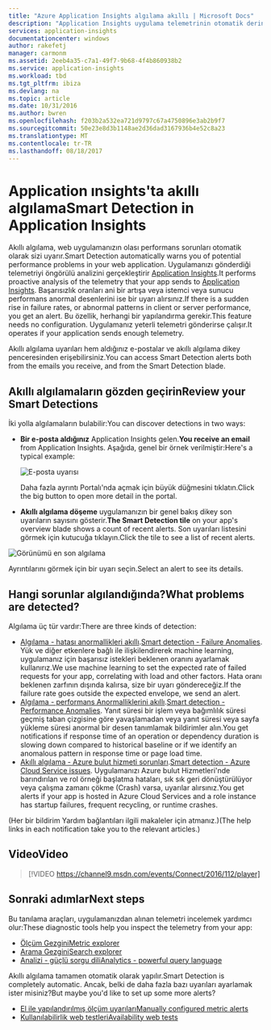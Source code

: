 ```yaml
---
title: "Azure Application Insights algılama akıllı | Microsoft Docs"
description: "Application Insights uygulama telemetrinin otomatik derin çözümleme yapar ve olası sorunları sizi uyarır."
services: application-insights
documentationcenter: windows
author: rakefetj
manager: carmonm
ms.assetid: 2eeb4a35-c7a1-49f7-9b68-4f4b860938b2
ms.service: application-insights
ms.workload: tbd
ms.tgt_pltfrm: ibiza
ms.devlang: na
ms.topic: article
ms.date: 10/31/2016
ms.author: bwren
ms.openlocfilehash: f203b2a532ea721d9797c67a4750896e3ab2b9f7
ms.sourcegitcommit: 50e23e8d3b1148ae2d36dad3167936b4e52c8a23
ms.translationtype: MT
ms.contentlocale: tr-TR
ms.lasthandoff: 08/18/2017
---
```

# <a name="smart-detection-in-application-insights"></a><span data-ttu-id="d8495-103">Application ınsights'ta akıllı algılama</span><span class="sxs-lookup"><span data-stu-id="d8495-103">Smart Detection in Application Insights</span></span>
 <span data-ttu-id="d8495-104">Akıllı algılama, web uygulamanızın olası performans sorunları otomatik olarak sizi uyarır.</span><span class="sxs-lookup"><span data-stu-id="d8495-104">Smart Detection automatically warns you of potential performance problems in your web application.</span></span> <span data-ttu-id="d8495-105">Uygulamanızı gönderdiği telemetriyi öngörülü analizini gerçekleştirir [Application Insights](app-insights-overview.md).</span><span class="sxs-lookup"><span data-stu-id="d8495-105">It performs proactive analysis of the telemetry that your app sends to [Application Insights](app-insights-overview.md).</span></span> <span data-ttu-id="d8495-106">Başarısızlık oranları ani bir artışa veya istemci veya sunucu performans anormal desenlerini ise bir uyarı alırsınız.</span><span class="sxs-lookup"><span data-stu-id="d8495-106">If there is a sudden rise in failure rates, or abnormal patterns in client or server performance, you get an alert.</span></span> <span data-ttu-id="d8495-107">Bu özellik, herhangi bir yapılandırma gerekir.</span><span class="sxs-lookup"><span data-stu-id="d8495-107">This feature needs no configuration.</span></span> <span data-ttu-id="d8495-108">Uygulamanız yeterli telemetri gönderirse çalışır.</span><span class="sxs-lookup"><span data-stu-id="d8495-108">It operates if your application sends enough telemetry.</span></span>

<span data-ttu-id="d8495-109">Akıllı algılama uyarıları hem aldığınız e-postalar ve akıllı algılama dikey penceresinden erişebilirsiniz.</span><span class="sxs-lookup"><span data-stu-id="d8495-109">You can access Smart Detection alerts both from the emails you receive, and from the Smart Detection blade.</span></span>

## <a name="review-your-smart-detections"></a><span data-ttu-id="d8495-110">Akıllı algılamaların gözden geçirin</span><span class="sxs-lookup"><span data-stu-id="d8495-110">Review your Smart Detections</span></span>
<span data-ttu-id="d8495-111">İki yolla algılamaların bulabilir:</span><span class="sxs-lookup"><span data-stu-id="d8495-111">You can discover detections in two ways:</span></span>

* <span data-ttu-id="d8495-112">**Bir e-posta aldığınız** Application Insights gelen.</span><span class="sxs-lookup"><span data-stu-id="d8495-112">**You receive an email** from Application Insights.</span></span> <span data-ttu-id="d8495-113">Aşağıda, genel bir örnek verilmiştir:</span><span class="sxs-lookup"><span data-stu-id="d8495-113">Here's a typical example:</span></span>
  
    ![E-posta uyarısı](./media/app-insights-proactive-diagnostics/03.png)
  
    <span data-ttu-id="d8495-115">Daha fazla ayrıntı Portalı'nda açmak için büyük düğmesini tıklatın.</span><span class="sxs-lookup"><span data-stu-id="d8495-115">Click the big button to open more detail in the portal.</span></span>
* <span data-ttu-id="d8495-116">**Akıllı algılama döşeme** uygulamanızın bir genel bakış dikey son uyarıların sayısını gösterir.</span><span class="sxs-lookup"><span data-stu-id="d8495-116">**The Smart Detection tile** on your app's overview blade shows a count of recent alerts.</span></span> <span data-ttu-id="d8495-117">Son uyarıları listesini görmek için kutucuğa tıklayın.</span><span class="sxs-lookup"><span data-stu-id="d8495-117">Click the tile to see a list of recent alerts.</span></span>

![Görünümü en son algılama](./media/app-insights-proactive-diagnostics/04.png)

<span data-ttu-id="d8495-119">Ayrıntılarını görmek için bir uyarı seçin.</span><span class="sxs-lookup"><span data-stu-id="d8495-119">Select an alert to see its details.</span></span>

## <a name="what-problems-are-detected"></a><span data-ttu-id="d8495-120">Hangi sorunlar algılandığında?</span><span class="sxs-lookup"><span data-stu-id="d8495-120">What problems are detected?</span></span>
<span data-ttu-id="d8495-121">Algılama üç tür vardır:</span><span class="sxs-lookup"><span data-stu-id="d8495-121">There are three kinds of detection:</span></span>

* <span data-ttu-id="d8495-122">[Algılama - hatası anormallikleri akıllı](app-insights-proactive-failure-diagnostics.md).</span><span class="sxs-lookup"><span data-stu-id="d8495-122">[Smart detection - Failure Anomalies](app-insights-proactive-failure-diagnostics.md).</span></span> <span data-ttu-id="d8495-123">Yük ve diğer etkenlere bağlı ile ilişkilendirerek machine learning, uygulamanız için başarısız istekleri beklenen oranını ayarlamak kullanırız.</span><span class="sxs-lookup"><span data-stu-id="d8495-123">We use machine learning to set the expected rate of failed requests for your app, correlating with load and other factors.</span></span> <span data-ttu-id="d8495-124">Hata oranı beklenen zarfının dışında kalırsa, size bir uyarı göndereceğiz.</span><span class="sxs-lookup"><span data-stu-id="d8495-124">If the failure rate goes outside the expected envelope, we send an alert.</span></span>
* <span data-ttu-id="d8495-125">[Algılama - performans Anormalliklerini akıllı](app-insights-proactive-performance-diagnostics.md).</span><span class="sxs-lookup"><span data-stu-id="d8495-125">[Smart detection - Performance Anomalies](app-insights-proactive-performance-diagnostics.md).</span></span> <span data-ttu-id="d8495-126">Yanıt süresi bir işlem veya bağımlılık süresi geçmiş taban çizgisine göre yavaşlamadan veya yanıt süresi veya sayfa yükleme süresi anormal bir desen tanımlamak bildirimler alın.</span><span class="sxs-lookup"><span data-stu-id="d8495-126">You get notifications if response time of an operation or dependency duration is slowing down compared to historical baseline or if we identify an anomalous pattern in response time or page load time.</span></span>   
* <span data-ttu-id="d8495-127">[Akıllı algılama - Azure bulut hizmeti sorunları](https://azure.microsoft.com/blog/proactive-notifications-on-cloud-service-issues-with-azure-diagnostics-and-application-insights/).</span><span class="sxs-lookup"><span data-stu-id="d8495-127">[Smart detection - Azure Cloud Service issues](https://azure.microsoft.com/blog/proactive-notifications-on-cloud-service-issues-with-azure-diagnostics-and-application-insights/).</span></span> <span data-ttu-id="d8495-128">Uygulamanızı Azure bulut Hizmetleri'nde barındırılan ve rol örneği başlatma hataları, sık sık geri dönüştürülüyor veya çalışma zamanı çökme (Crash) varsa, uyarılar alırsınız.</span><span class="sxs-lookup"><span data-stu-id="d8495-128">You get alerts if your app is hosted in Azure Cloud Services and a role instance has startup failures, frequent recycling, or runtime crashes.</span></span>

<span data-ttu-id="d8495-129">(Her bir bildirim Yardım bağlantıları ilgili makaleler için atmanız.)</span><span class="sxs-lookup"><span data-stu-id="d8495-129">(The help links in each notification take you to the relevant articles.)</span></span>

## <a name="video"></a><span data-ttu-id="d8495-130">Video</span><span class="sxs-lookup"><span data-stu-id="d8495-130">Video</span></span>

> [!VIDEO https://channel9.msdn.com/events/Connect/2016/112/player]

## <a name="next-steps"></a><span data-ttu-id="d8495-131">Sonraki adımlar</span><span class="sxs-lookup"><span data-stu-id="d8495-131">Next steps</span></span>
<span data-ttu-id="d8495-132">Bu tanılama araçları, uygulamanızdan alınan telemetri incelemek yardımcı olur:</span><span class="sxs-lookup"><span data-stu-id="d8495-132">These diagnostic tools help you inspect the telemetry from your app:</span></span>

* [<span data-ttu-id="d8495-133">Ölçüm Gezgini</span><span class="sxs-lookup"><span data-stu-id="d8495-133">Metric explorer</span></span>](app-insights-metrics-explorer.md)
* [<span data-ttu-id="d8495-134">Arama Gezgini</span><span class="sxs-lookup"><span data-stu-id="d8495-134">Search explorer</span></span>](app-insights-diagnostic-search.md)
* [<span data-ttu-id="d8495-135">Analizi - güçlü sorgu dili</span><span class="sxs-lookup"><span data-stu-id="d8495-135">Analytics - powerful query language</span></span>](app-insights-analytics-tour.md)

<span data-ttu-id="d8495-136">Akıllı algılama tamamen otomatik olarak yapılır.</span><span class="sxs-lookup"><span data-stu-id="d8495-136">Smart Detection is completely automatic.</span></span> <span data-ttu-id="d8495-137">Ancak, belki de daha fazla bazı uyarıları ayarlamak ister misiniz?</span><span class="sxs-lookup"><span data-stu-id="d8495-137">But maybe you'd like to set up some more alerts?</span></span>

* [<span data-ttu-id="d8495-138">El ile yapılandırılmış ölçüm uyarıları</span><span class="sxs-lookup"><span data-stu-id="d8495-138">Manually configured metric alerts</span></span>](app-insights-alerts.md)
* [<span data-ttu-id="d8495-139">Kullanılabilirlik web testleri</span><span class="sxs-lookup"><span data-stu-id="d8495-139">Availability web tests</span></span>](app-insights-monitor-web-app-availability.md) 

